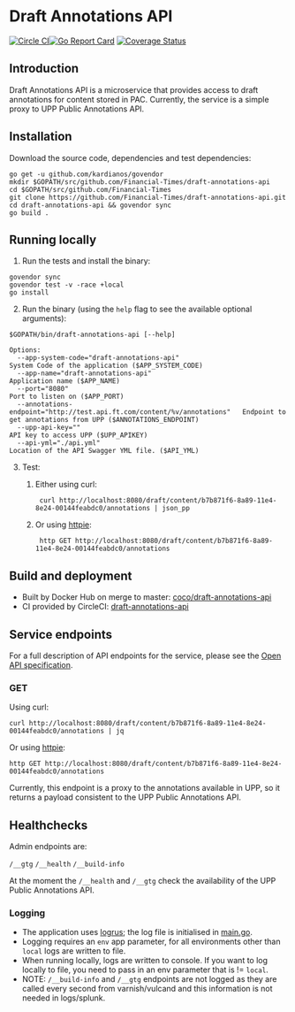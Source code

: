 # Draft Annotations API

[![Circle CI](https://circleci.com/gh/Financial-Times/draft-annotations-api/tree/master.png?style=shield)](https://circleci.com/gh/Financial-Times/draft-annotations-api/tree/master)[![Go Report Card](https://goreportcard.com/badge/github.com/Financial-Times/draft-annotations-api)](https://goreportcard.com/report/github.com/Financial-Times/draft-annotations-api) [![Coverage Status](https://coveralls.io/repos/github/Financial-Times/draft-annotations-api/badge.svg)](https://coveralls.io/github/Financial-Times/draft-annotations-api)

## Introduction

Draft Annotations API is a microservice that provides access to draft annotations for content stored in PAC. Currently, the service is a simple proxy to UPP Public Annotations API.

## Installation

Download the source code, dependencies and test dependencies:

```
go get -u github.com/kardianos/govendor
mkdir $GOPATH/src/github.com/Financial-Times/draft-annotations-api
cd $GOPATH/src/github.com/Financial-Times
git clone https://github.com/Financial-Times/draft-annotations-api.git
cd draft-annotations-api && govendor sync
go build .
```

## Running locally

1. Run the tests and install the binary:

```
govendor sync
govendor test -v -race +local
go install
```

2. Run the binary (using the `help` flag to see the available optional arguments):

```
$GOPATH/bin/draft-annotations-api [--help]

Options:
  --app-system-code="draft-annotations-api"                                System Code of the application ($APP_SYSTEM_CODE)
  --app-name="draft-annotations-api"                                       Application name ($APP_NAME)
  --port="8080"                                                            Port to listen on ($APP_PORT)
  --annotations-endpoint="http://test.api.ft.com/content/%v/annotations"   Endpoint to get annotations from UPP ($ANNOTATIONS_ENDPOINT)
  --upp-api-key=""                                                         API key to access UPP ($UPP_APIKEY)
  --api-yml="./api.yml"                                                    Location of the API Swagger YML file. ($API_YML)
```


3. Test:

    1. Either using curl:

            curl http://localhost:8080/draft/content/b7b871f6-8a89-11e4-8e24-00144feabdc0/annotations | json_pp

    1. Or using [httpie](https://github.com/jkbrzt/httpie):

            http GET http://localhost:8080/draft/content/b7b871f6-8a89-11e4-8e24-00144feabdc0/annotations

## Build and deployment

* Built by Docker Hub on merge to master: [coco/draft-annotations-api](https://hub.docker.com/r/coco/draft-annotations-api/)
* CI provided by CircleCI: [draft-annotations-api](https://circleci.com/gh/Financial-Times/draft-annotations-api)

## Service endpoints

For a full description of API endpoints for the service, please see the [Open API specification](./api/api.yml).

### GET

Using curl:

```
curl http://localhost:8080/draft/content/b7b871f6-8a89-11e4-8e24-00144feabdc0/annotations | jq
```

Or using [httpie](https://github.com/jkbrzt/httpie):

```
http GET http://localhost:8080/draft/content/b7b871f6-8a89-11e4-8e24-00144feabdc0/annotations
```

Currently, this endpoint is a proxy to the annotations available in UPP, so it returns a payload consistent to the UPP Public Annotations API.

## Healthchecks

Admin endpoints are:

`/__gtg`
`/__health`
`/__build-info`

At the moment the `/__health` and `/__gtg` check the availability of the UPP Public Annotations API.

### Logging

* The application uses [logrus](https://github.com/sirupsen/logrus); the log file is initialised in [main.go](main.go).
* Logging requires an `env` app parameter, for all environments other than `local` logs are written to file.
* When running locally, logs are written to console. If you want to log locally to file, you need to pass in an env parameter that is != `local`.
* NOTE: `/__build-info` and `/__gtg` endpoints are not logged as they are called every second from varnish/vulcand and this information is not needed in logs/splunk.
